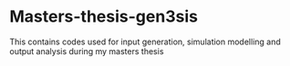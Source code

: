 # Masters-thesis-gen3sis
This contains codes used for input generation, simulation modelling and output analysis during my masters thesis
